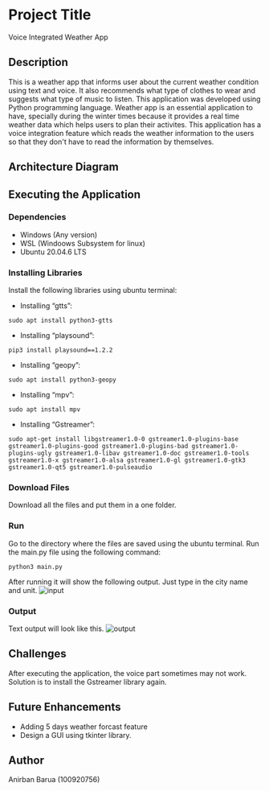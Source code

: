 
# Project Title

Voice Integrated Weather App

## Description

This is a weather app that informs user about the current weather condition using text and voice. It also recommends what type of clothes to wear and suggests what type of music to listen.
This application was developed using Python programming language.
Weather app is an essential application to have, specially during the winter times because it provides a real time weather data which helps users to plan their activites.
This application has a voice integration feature which reads the weather information to the users so that they don't have to read the information by themselves. 

## Architecture Diagram

## Executing the Application
### Dependencies

* Windows (Any version)
* WSL (Windoows Subsystem for linux)
* Ubuntu 20.04.6 LTS

### Installing Libraries
Install the following libraries using ubuntu terminal:

* Installing “gtts”:
```
sudo apt install python3-gtts
```
* Installing “playsound”:
```
pip3 install playsound==1.2.2
```
* Installing “geopy”:
```
sudo apt install python3-geopy
```
* Installing “mpv”:
```
sudo apt install mpv
```
* Installing “Gstreamer”:
```
sudo apt-get install libgstreamer1.0-0 gstreamer1.0-plugins-base gstreamer1.0-plugins-good gstreamer1.0-plugins-bad gstreamer1.0-plugins-ugly gstreamer1.0-libav gstreamer1.0-doc gstreamer1.0-tools gstreamer1.0-x gstreamer1.0-alsa gstreamer1.0-gl gstreamer1.0-gtk3 gstreamer1.0-qt5 gstreamer1.0-pulseaudio
```
### Download Files
Download all the files and put them in a one folder.

### Run
Go to the directory where the files are saved using the ubuntu terminal.
Run the main.py file using the following command:
```
python3 main.py
```
After running it will show the following output. Just type in the city name and unit.
![input](https://github.com/UOITEngineering/programmingproject-AnirbanBarua/assets/148647000/2d22eb0b-e204-41f3-a2f0-0b3d511e8c54)
### Output
Text output will look like this.
![output](https://github.com/UOITEngineering/programmingproject-AnirbanBarua/assets/148647000/96ce32d9-bb5d-4002-8006-e28508e8e8e8)
## Challenges
After executing the application, the voice part sometimes may not work. Solution is to install the Gstreamer library again.
## Future Enhancements
* Adding 5 days weather forcast feature
* Design a GUI using tkinter library.
## Author
Anirban Barua (100920756)



